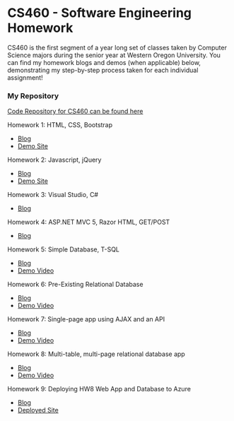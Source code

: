 # CS460 - Software Engineering Homework

CS460 is the first segment of a year long set of classes taken by Computer Science majors during the senior year at Western Oregon University. You can find my homework blogs and demos (when applicable) below, demonstrating my step-by-step process taken for each individual assignment!

### My Repository
[Code Repository for CS460 can be found here](https://github.com/jacewoods/CS460)

Homework 1: HTML, CSS, Bootstrap
* [Blog](https://jacewoods.github.io/CS460/Homework1)
* [Demo Site](https://jacewoods.github.io/CS460/Homework1/demo/index.html)

Homework 2: Javascript, jQuery
* [Blog](https://jacewoods.github.io/CS460/Homework2)
* [Demo Site](https://jacewoods.github.io/CS460/Homework2/demo/index.html)

Homework 3: Visual Studio, C#
* [Blog](https://jacewoods.github.io/CS460/Homework3)

Homework 4: ASP.NET MVC 5, Razor HTML, GET/POST
* [Blog](https://jacewoods.github.io/CS460/Homework4)

Homework 5: Simple Database, T-SQL
* [Blog](https://jacewoods.github.io/CS460/Homework5)
* [Demo Video](https://youtu.be/Ia9-NO1SMSE)

Homework 6: Pre-Existing Relational Database
* [Blog](https://jacewoods.github.io/CS460/Homework6)
* [Demo Video](https://youtu.be/HO4kw7QeEP8)

Homework 7: Single-page app using AJAX and an API
* [Blog](https://jacewoods.github.io/CS460/Homework7)
* [Demo Video](https://youtu.be/RWiahMu55pQ)

Homework 8: Multi-table, multi-page relational database app
* [Blog](https://jacewoods.github.io/CS460/Homework8)
* [Demo Video](https://youtu.be/YX5wVbYnCjw)

Homework 9: Deploying HW8 Web App and Database to Azure
* [Blog](https://jacewoods.github.io/CS460/Homework9)
* [Deployed Site](http://hw8jaceapp.azurewebsites.net/)
